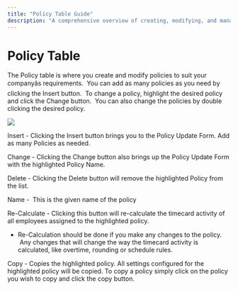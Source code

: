 ```yaml
---
title: "Policy Table Guide"
description: "A comprehensive overview of creating, modifying, and managing policies within the Policy Table system."
---
```


# Policy Table

The Policy table is where you create and modify policies to suit your companyâs requirements.  You can add as many policies as you need by clicking the Insert button.  To change a policy, highlight the desired policy and click the Change button.  You can also change the policies by double clicking the desired policy.

![](/img/CH4_Policy4.gif)

Insert - Clicking the Insert button brings you to the Policy Update Form. Add as many Policies as needed.

Change - Clicking the Change button also brings up the Policy Update Form with the highlighted Policy Name.

Delete - Clicking the Delete button will remove the highlighted Policy from the list.

Name -  This is the given name of the policy

Re-Calculate - Clicking this button will re-calculate the timecard activity of all employees assigned to the highlighted policy.

- Re-Calculation should be done if you make any changes to the policy.  Any changes that will change the way the timecard activity is calculated, like overtime, rounding or schedule rules.

Copy - Copies the highlighted policy. All settings configured for the highlighted policy will be copied. To copy a policy simply click on the policy you wish to copy and click the copy button.

